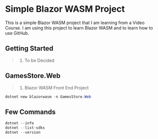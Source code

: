 # Simple Blazor WASM Project

This is a simple Blazor WASM project that I am learning from a Video Course. I am using this project to learn Blazor WASM and to learn how to use GitHub.

## Getting Started

> 1. To be Decided

## GamesStore.Web

> 1. Blazor WASM Front End Project

```powershell
dotnet new blazorwasm -n GamesStore.Web
```

## Few Commands

```powershell
dotnet --info
dotnet --list-sdks
dotnet --version
```
